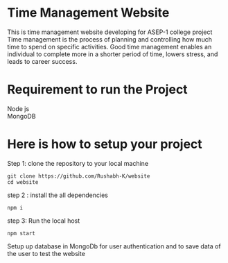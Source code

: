 # Time Management Website

This is time management website developing for ASEP-1 college project
Time management is the process of planning and controlling how much time to spend on specific activities.
Good time management enables an individual to complete more in a shorter period of time,
lowers stress, and leads to career success.

# Requirement to run the Project

Node js <br>
MongoDB

# Here is how to setup your project

Step 1: clone the repository to your local machine

```
git clone https://github.com/Rushabh-K/website
cd website
```

step 2 : install the all dependencies

```
npm i
```

step 3: Run the local host

```
npm start
```

Setup up database in MongoDb for user authentication and to save data of the user to test the website
